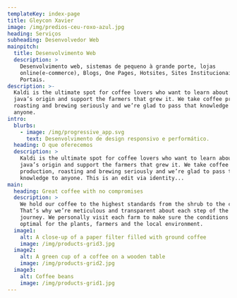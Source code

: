 ```yaml
---
templateKey: index-page
title: Gleycon Xavier
image: /img/predios-ceu-roxo-azul.jpg
heading: Serviços
subheading: Desenvolvedor Web
mainpitch:
  title: Desenvolvimento Web
  description: >
    Desenvolvimento web, sistemas de pequeno à grande porte, lojas
    online(e-commerce), Blogs, One Pages, Hotsites, Sites Institucionais,
    Portais.
description: >-
  Kaldi is the ultimate spot for coffee lovers who want to learn about their
  java’s origin and support the farmers that grew it. We take coffee production,
  roasting and brewing seriously and we’re glad to pass that knowledge to
  anyone.
intro:
  blurbs:
    - image: /img/progressive_app.svg
      text: Desenvolvimento de design responsivo e performático.
  heading: O que oferecemos
  description: >
    Kaldi is the ultimate spot for coffee lovers who want to learn about their
    java’s origin and support the farmers that grew it. We take coffee
    production, roasting and brewing seriously and we’re glad to pass that
    knowledge to anyone. This is an edit via identity...
main:
  heading: Great coffee with no compromises
  description: >
    We hold our coffee to the highest standards from the shrub to the cup.
    That’s why we’re meticulous and transparent about each step of the coffee’s
    journey. We personally visit each farm to make sure the conditions are
    optimal for the plants, farmers and the local environment.
  image1:
    alt: A close-up of a paper filter filled with ground coffee
    image: /img/products-grid3.jpg
  image2:
    alt: A green cup of a coffee on a wooden table
    image: /img/products-grid2.jpg
  image3:
    alt: Coffee beans
    image: /img/products-grid1.jpg
---
```


